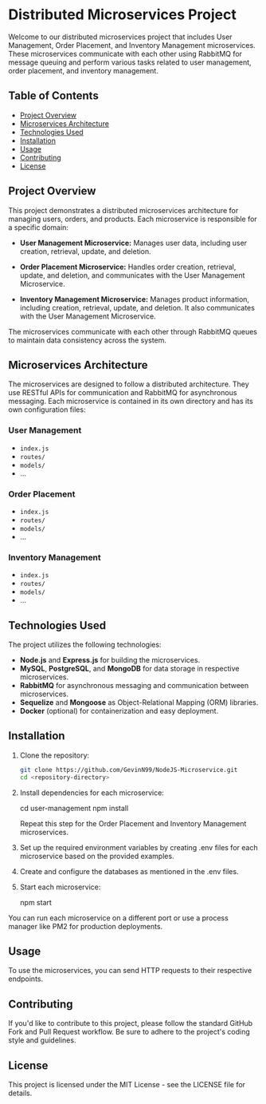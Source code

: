 # Distributed Microservices Project

Welcome to our distributed microservices project that includes User Management, Order Placement, and Inventory Management microservices. These microservices communicate with each other using RabbitMQ for message queuing and perform various tasks related to user management, order placement, and inventory management.

## Table of Contents

- [Project Overview](#project-overview)
- [Microservices Architecture](#microservices-architecture)
- [Technologies Used](#technologies-used)
- [Installation](#installation)
- [Usage](#usage)
- [Contributing](#contributing)
- [License](#license)

## Project Overview

This project demonstrates a distributed microservices architecture for managing users, orders, and products. Each microservice is responsible for a specific domain:

- **User Management Microservice:** Manages user data, including user creation, retrieval, update, and deletion.

- **Order Placement Microservice:** Handles order creation, retrieval, update, and deletion, and communicates with the User Management Microservice.

- **Inventory Management Microservice:** Manages product information, including creation, retrieval, update, and deletion. It also communicates with the User Management Microservice.

The microservices communicate with each other through RabbitMQ queues to maintain data consistency across the system.

## Microservices Architecture

The microservices are designed to follow a distributed architecture. They use RESTful APIs for communication and RabbitMQ for asynchronous messaging. Each microservice is contained in its own directory and has its own configuration files:

### User Management

- `index.js`
- `routes/`
- `models/`
- ...

### Order Placement

- `index.js`
- `routes/`
- `models/`
- ...

### Inventory Management

- `index.js`
- `routes/`
- `models/`
- ...

## Technologies Used

The project utilizes the following technologies:

- **Node.js** and **Express.js** for building the microservices.
- **MySQL**, **PostgreSQL**, and **MongoDB** for data storage in respective microservices.
- **RabbitMQ** for asynchronous messaging and communication between microservices.
- **Sequelize** and **Mongoose** as Object-Relational Mapping (ORM) libraries.
- **Docker** (optional) for containerization and easy deployment.

## Installation

1. Clone the repository:

   ```bash
   git clone https://github.com/GevinN99/NodeJS-Microservice.git
   cd <repository-directory>

2. Install dependencies for each microservice:

    cd user-management
    npm install

    Repeat this step for the Order Placement and Inventory Management microservices.

3. Set up the required environment variables by creating .env files for each microservice based on the provided     examples.

4. Create and configure the databases as mentioned in the .env files.

5. Start each microservice:

    npm start

You can run each microservice on a different port or use a process manager like PM2 for production deployments.

## Usage

To use the microservices, you can send HTTP requests to their respective endpoints.

## Contributing

If you'd like to contribute to this project, please follow the standard GitHub Fork and Pull Request workflow. Be sure to adhere to the project's coding style and guidelines.

## License

This project is licensed under the MIT License - see the LICENSE file for details.